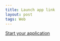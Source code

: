 ```yaml
---
title: Launch app link
layout: post
tags: Web
---
```



[Start your application](s2koe://?customer=acc5000&shipto=001)

